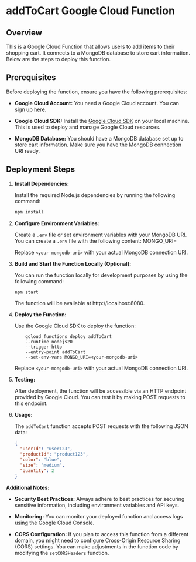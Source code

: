 # addToCart Google Cloud Function

## Overview

This is a Google Cloud Function that allows users to add items to their shopping cart. It connects to a MongoDB database to store cart information. Below are the steps to deploy this function.

## Prerequisites

Before deploying the function, ensure you have the following prerequisites:

- **Google Cloud Account:** You need a Google Cloud account. You can sign up [here](https://cloud.google.com/).

- **Google Cloud SDK:** Install the [Google Cloud SDK](https://cloud.google.com/sdk) on your local machine. This is used to deploy and manage Google Cloud resources.

- **MongoDB Database:** You should have a MongoDB database set up to store cart information. Make sure you have the MongoDB connection URI ready.

## Deployment Steps

1. **Install Dependencies:**

   Install the required Node.js dependencies by running the following command:

   ```bash
   npm install
   ```

2. **Configure Environment Variables:**

   Create a `.env` file or set environment variables with your MongoDB URI. You can create a `.env` file with the following content:
   MONGO_URI=<your-mongodb-uri>

   Replace `<your-mongodb-uri>` with your actual MongoDB connection URI.

3. **Build and Start the Function Locally (Optional):**

   You can run the function locally for development purposes by using the following command:

   ```bash
   npm start
   ```

   The function will be available at http://localhost:8080.

4. **Deploy the Function:**

   Use the Google Cloud SDK to deploy the function:

   ```
       gcloud functions deploy addToCart
       --runtime nodejs20
       --trigger-http
       --entry-point addToCart
       --set-env-vars MONGO_URI=<your-mongodb-uri>
   ```

   Replace `<your-mongodb-uri>` with your actual MongoDB connection URI.

5. **Testing:**

   After deployment, the function will be accessible via an HTTP endpoint provided by Google Cloud. You can test it by making POST requests to this endpoint.

6. **Usage:**

   The `addToCart` function accepts POST requests with the following JSON data:

   ```json
   {
     "userId": "user123",
     "productId": "product123",
     "color": "blue",
     "size": "medium",
     "quantity": 2
   }
   ```

**Additional Notes:**

- **Security Best Practices:** Always adhere to best practices for securing sensitive information, including environment variables and API keys.

- **Monitoring:** You can monitor your deployed function and access logs using the Google Cloud Console.

- **CORS Configuration:** If you plan to access this function from a different domain, you might need to configure Cross-Origin Resource Sharing (CORS) settings. You can make adjustments in the function code by modifying the `setCORSHeaders` function.

